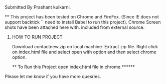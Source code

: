 Submitted By Prashant kulkarni.


** This project has been tested on Chrome and FireFox. (Since IE does not support backtick `` need to install Babel
 to run this project). Chrome Screen shots have been attached here with.
 included from external source.


1. HOW TO RUN PROJECT

     Download contactnew.zip on local machine.
     Extract zip file.
     Right click on index.html file and select open with option and then select chrome option.
     
    ** To Run this Project open index.html file in chrome.******
    
Please let me know if you have more quesries.
